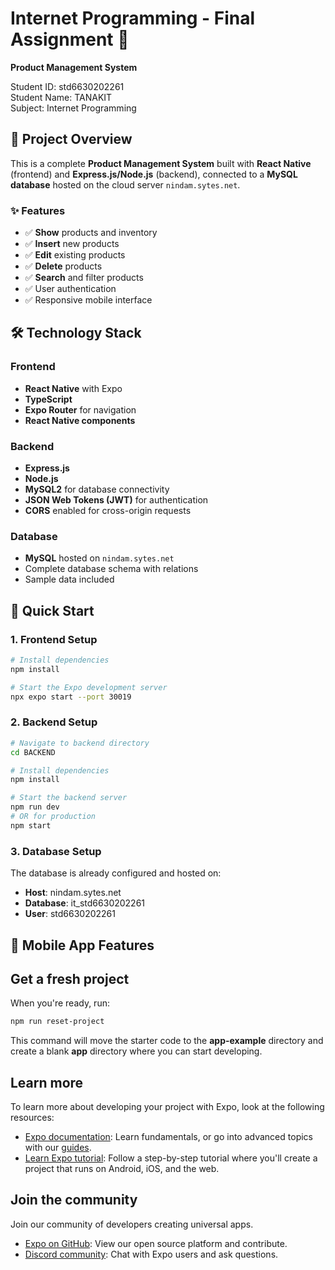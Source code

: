 # Internet Programming - Final Assignment 📱
**Product Management System**

Student ID: std6630202261  
Student Name: TANAKIT  
Subject: Internet Programming  

## 🎯 Project Overview

This is a complete **Product Management System** built with **React Native** (frontend) and **Express.js/Node.js** (backend), connected to a **MySQL database** hosted on the cloud server `nindam.sytes.net`.

### ✨ Features
- ✅ **Show** products and inventory
- ✅ **Insert** new products  
- ✅ **Edit** existing products
- ✅ **Delete** products
- ✅ **Search** and filter products
- ✅ User authentication
- ✅ Responsive mobile interface

## 🛠️ Technology Stack

### Frontend
- **React Native** with Expo
- **TypeScript**
- **Expo Router** for navigation
- **React Native components**

### Backend  
- **Express.js** 
- **Node.js**
- **MySQL2** for database connectivity
- **JSON Web Tokens (JWT)** for authentication
- **CORS** enabled for cross-origin requests

### Database
- **MySQL** hosted on `nindam.sytes.net`
- Complete database schema with relations
- Sample data included

## 🚀 Quick Start

### 1. Frontend Setup

```bash
# Install dependencies
npm install

# Start the Expo development server
npx expo start --port 30019
```

### 2. Backend Setup

```bash
# Navigate to backend directory
cd BACKEND

# Install dependencies  
npm install

# Start the backend server
npm run dev
# OR for production
npm start
```

### 3. Database Setup

The database is already configured and hosted on:
- **Host**: nindam.sytes.net
- **Database**: it_std6630202261
- **User**: std6630202261

## 📱 Mobile App Features

## Get a fresh project

When you're ready, run:

```bash
npm run reset-project
```

This command will move the starter code to the **app-example** directory and create a blank **app** directory where you can start developing.

## Learn more

To learn more about developing your project with Expo, look at the following resources:

- [Expo documentation](https://docs.expo.dev/): Learn fundamentals, or go into advanced topics with our [guides](https://docs.expo.dev/guides).
- [Learn Expo tutorial](https://docs.expo.dev/tutorial/introduction/): Follow a step-by-step tutorial where you'll create a project that runs on Android, iOS, and the web.

## Join the community

Join our community of developers creating universal apps.

- [Expo on GitHub](https://github.com/expo/expo): View our open source platform and contribute.
- [Discord community](https://chat.expo.dev): Chat with Expo users and ask questions.
